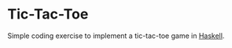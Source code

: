 Tic-Tac-Toe
===========

Simple coding exercise to implement a tic-tac-toe game in [Haskell][1].

[1]: https://www.haskell.org/haskellwiki/Haskell

